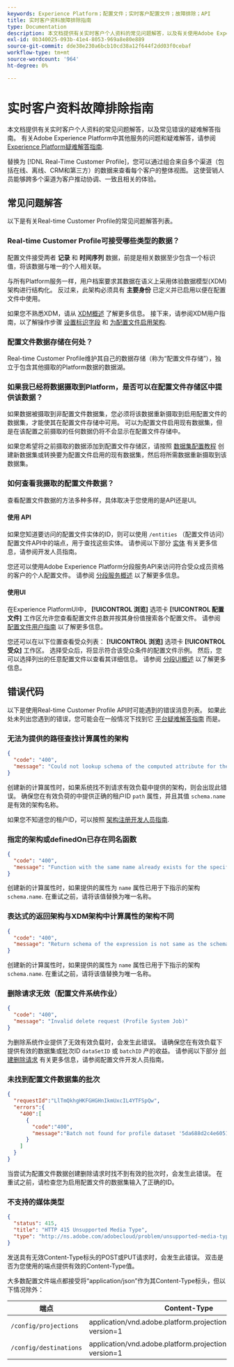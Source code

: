 ```yaml
---
keywords: Experience Platform；配置文件；实时客户配置文件；故障排除；API
title: 实时客户资料故障排除指南
type: Documentation
description: 本文档提供有关实时客户个人资料的常见问题解答，以及有关使用Adobe Experience Platform处理个人资料数据时常见错误的疑难解答指南。
exl-id: 0b340025-093b-41e4-8053-969a8e80e889
source-git-commit: dde38e230a6bcb10cd38a12f644f2dd03f0cebaf
workflow-type: tm+mt
source-wordcount: '964'
ht-degree: 0%

---
```


# 实时客户资料故障排除指南

本文档提供有关实时客户个人资料的常见问题解答，以及常见错误的疑难解答指南。 有关Adobe Experience Platform中其他服务的问题和疑难解答，请参阅 [Experience Platform疑难解答指南](../landing/troubleshooting.md).

替换为 [!DNL Real-Time Customer Profile]，您可以通过组合来自多个渠道（包括在线、离线、CRM和第三方）的数据来查看每个客户的整体视图。 这使营销人员能够跨多个渠道为客户推动协调、一致且相关的体验。

## 常见问题解答

以下是有关Real-time Customer Profile的常见问题解答列表。

### Real-time Customer Profile可接受哪些类型的数据？

配置文件接受两者 **记录** 和 **时间序列** 数据，前提是相关数据至少包含一个标识值，将该数据与唯一的个人相关联。

与所有Platform服务一样，用户档案要求其数据在语义上采用体验数据模型(XDM)架构进行结构化。 反过来，此架构必须具有 **主要身份** 已定义并已启用以便在配置文件中使用。

如果您不熟悉XDM，请从 [XDM概述](../xdm/home.md) 了解更多信息。 接下来，请参阅XDM用户指南，以了解操作步骤 [设置标识字段](../xdm/tutorials/create-schema-ui.md#identity-field) 和 [为配置文件启用架构](../xdm/tutorials/create-schema-ui.md#profile).

### 配置文件数据存储在何处？

Real-time Customer Profile维护其自己的数据存储（称为“配置文件存储”），独立于包含其他摄取的Platform数据的数据湖。

### 如果我已经将数据摄取到Platform，是否可以在配置文件存储区中提供该数据？

如果数据被摄取到非配置文件数据集，您必须将该数据重新摄取到启用配置文件的数据集，才能使其在配置文件存储中可用。 可以为配置文件启用现有数据集，但是在该配置之前摄取的任何数据仍将不会显示在配置文件存储中。

如果您希望将之前摄取的数据添加到配置文件存储区，请按照 [数据集配置教程](./tutorials/dataset-configuration.md) 创建新数据集或转换要为配置文件启用的现有数据集，然后将所需数据重新摄取到该数据集。

### 如何查看我摄取的配置文件数据？

查看配置文件数据的方法多种多样，具体取决于您使用的是API还是UI。

#### 使用 API

如果您知道要访问的配置文件实体的ID，则可以使用 `/entities` （配置文件访问）配置文件API中的端点，用于查找这些实体。 请参阅以下部分 [实体](./api/entities.md) 有关更多信息，请参阅开发人员指南。

您还可以使用Adobe Experience Platform分段服务API来访问符合受众成员资格的客户的个人配置文件。 请参阅 [分段服务概述](../segmentation/home.md) 以了解更多信息。

#### 使用UI

在Experience PlatformUI中， **[!UICONTROL 浏览]** 选项卡 **[!UICONTROL 配置文件]** 工作区允许您查看配置文件总数并按其身份值搜索各个配置文件。 请参阅 [配置文件用户指南](./ui/user-guide.md) 以了解更多信息。

您还可以在以下位置查看受众列表： **[!UICONTROL 浏览]** 选项卡 **[!UICONTROL 受众]** 工作区。 选择受众后，将显示符合该受众条件的配置文件示例。 然后，您可以选择列出的任意配置文件以查看其详细信息。 请参阅 [分段UI概述](../segmentation/ui/overview.md) 以了解更多信息。

## 错误代码

以下是使用Real-time Customer Profile API时可能遇到的错误消息列表。 如果此处未列出您遇到的错误，您可能会在一般情况下找到它 [平台疑难解答指南](../landing/troubleshooting.md) 而是。

### 无法为提供的路径查找计算属性的架构

```json
{
  "code": "400",
  "message": "Could not lookup schema of the computed attribute for the provided path"
}
```

创建新的计算属性时，如果系统找不到请求有效负载中提供的架构，则会出现此错误。 确保您在有效负荷的中提供正确的租户ID `path` 属性，并且其值 `schema.name` 是有效的架构名称。

如果您不知道您的租户ID，可以按照 [架构注册开发人员指南](../xdm/api/getting-started.md).

### 指定的架构或definedOn已存在同名函数

```json
{
  "code": "400",
  "message": "Function with the same name already exists for the specified schema or definedOn"
}
```

创建新的计算属性时，如果提供的属性为 `name` 属性已用于下指示的架构 `schema.name`. 在重试之前，请将该值替换为唯一名称。

### 表达式的返回架构与XDM架构中计算属性的架构不同

```json
{
  "code": "400",
  "message": "Return schema of the expression is not same as the schema of the computed attribute in the XDM schema"
}
```

创建新的计算属性时，如果提供的属性为 `name` 属性已用于下指示的架构 `schema.name`. 在重试之前，请将该值替换为唯一名称。

### 删除请求无效（配置文件系统作业）

```json
{
  "code": "400",
  "message": "Invalid delete request (Profile System Job)"
}
```

为删除系统作业提供了无效有效负载时，会发生此错误。 请确保您在有效负载下提供有效的数据集或批次ID `dataSetID` 或 `batchID` 产的收益。 请参阅以下部分 [创建删除请求](./api/profile-system-jobs.md#create-a-delete-request) 有关更多信息，请参阅配置文件开发人员指南。

### 未找到配置文件数据集的批次

```json
{
  "requestId":"LlTmQkhgHKFGHGHnIkmUxcIL4YTFSpQw",
  "errors":{
    "400":[
      {
        "code":"400",
        "message":"Batch not found for profile dataset '5da688d2c4e60518ad25b7b1'"
      }
    ]
  }
}
```

当尝试为配置文件数据创建删除请求时找不到有效的批次时，会发生此错误。 在重试之前，请检查您为启用配置文件的数据集输入了正确的ID。

### 不支持的媒体类型

```json
{
  "status": 415,
  "title": "HTTP 415 Unsupported Media Type",
  "type": "http://ns.adobe.com/adobecloud/problem/unsupported-media-type"
}
```

发送具有无效Content-Type标头的POST或PUT请求时，会发生此错误。 双击是否为您使用的端点提供有效的Content-Type值。

大多数配置文件端点都接受将“application/json”作为其Content-Type标头，但以下情况除外：

| 端点 | Content-Type |
| --- | --- |
| `/config/projections` | application/vnd.adobe.platform.projectionConfig+json； version=1 |
| `/config/destinations` | application/vnd.adobe.platform.projectionDestination+json； version=1 |
